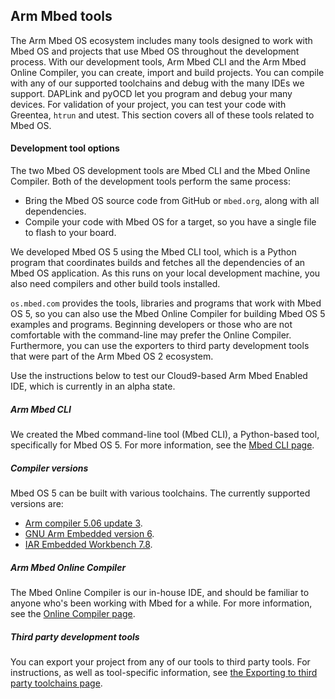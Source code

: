 ## Arm Mbed tools

The Arm Mbed OS ecosystem includes many tools designed to work with Mbed OS and projects that use Mbed OS throughout the development process. With our development tools, Arm Mbed CLI and the Arm Mbed Online Compiler, you can create, import and build projects. You can compile with any of our supported toolchains and debug with the many IDEs we support. DAPLink and pyOCD let you program and debug your many devices. For validation of your project, you can test your code with Greentea, `htrun` and utest. This section covers all of these tools related to Mbed OS.

#### Development tool options

The two Mbed OS development tools are Mbed CLI and the Mbed Online Compiler. Both of the development tools perform the same process:

- Bring the Mbed OS source code from GitHub or `mbed.org`, along with all dependencies.
- Compile your code with Mbed OS for a target, so you have a single file to flash to your board.

We developed Mbed OS 5 using the Mbed CLI tool, which is a Python program that coordinates builds and fetches all the dependencies of an Mbed OS application. As this runs on your local development machine, you also need compilers and other build tools installed.

`os.mbed.com` provides the tools, libraries and programs that work with Mbed OS 5, so you can also use the Mbed Online Compiler for building Mbed OS 5 examples and programs. Beginning developers or those who are not comfortable with the command-line may prefer the Online Compiler. Furthermore, you can use the exporters to third party development tools that were part of the Arm Mbed OS 2 ecosystem.

Use the instructions below to test our Cloud9-based Arm Mbed Enabled IDE, which is currently in an alpha state.

##### Arm Mbed CLI

We created the Mbed command-line tool (Mbed CLI), a Python-based tool, specifically for Mbed OS 5. For more information, see the <a href="/docs/v5.6/tools/mbed-cli.html" target="_blank">Mbed CLI page</a>.

##### Compiler versions

Mbed OS 5 can be built with various toolchains. The currently supported versions are:

- <a href="https://developer.arm.com/products/software-development-tools/compilers/arm-compiler-5/downloads" target="_blank">Arm compiler 5.06 update 3</a>.
- <a href="https://developer.arm.com/open-source/gnu-toolchain/gnu-rm/downloads" target="_blank">GNU Arm Embedded version 6</a>.
- <a href="https://www.iar.com/iar-embedded-workbench/tools-for-arm/arm-cortex-m-edition/" target="_blank">IAR Embedded Workbench 7.8</a>.

##### Arm Mbed Online Compiler

The Mbed Online Compiler is our in-house IDE, and should be familiar to anyone who's been working with Mbed for a while. For more information, see the <a href="/docs/v5.6/tools/arm-mbed-online-compiler.html" target="_blank">Online Compiler page</a>.

##### Third party development tools

You can export your project from any of our tools to third party tools. For instructions, as well as tool-specific information, see <a href="/docs/v5.6/tools/exporting.html" target="_blank">the Exporting to third party toolchains page</a>.
